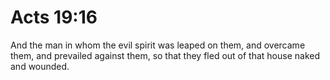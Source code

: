 # Acts 19:16

And the man in whom the evil spirit was leaped on them, and overcame them, and prevailed against them, so that they fled out of that house naked and wounded.